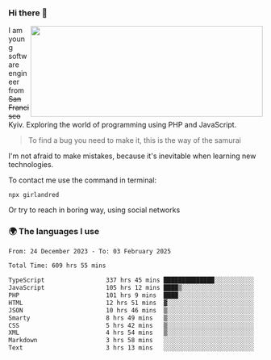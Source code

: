 ### Hi there 👋  

<img align='right' src="https://github-readme-stats.vercel.app/api?username=girlandred&count_private=true&show_icons=true&include_all_commits=true&hide_rank=true&hide_title=true&theme=buefy&card_width=300" width=460 height=180>


I am young software engineer from ~~San Francisco~~ Kyiv. Exploring the world of programming using PHP and JavaScript.


> To find a bug you need to make it, this is the way of the samurai



I'm not afraid to make mistakes, because it's inevitable when learning new technologies.

To contact me use the command in terminal:

```
npx girlandred
```

Or try to reach in boring way, using social networks


### 🌍 The languages I use

<!--START_SECTION:waka-->

```txt
From: 24 December 2023 - To: 03 February 2025

Total Time: 609 hrs 55 mins

TypeScript                 337 hrs 45 mins ██████████████░░░░░░░░░░░   55.37 %
JavaScript                 105 hrs 12 mins ████▒░░░░░░░░░░░░░░░░░░░░   17.25 %
PHP                        101 hrs 9 mins  ████░░░░░░░░░░░░░░░░░░░░░   16.58 %
HTML                       12 hrs 51 mins  ▓░░░░░░░░░░░░░░░░░░░░░░░░   02.11 %
JSON                       10 hrs 46 mins  ▒░░░░░░░░░░░░░░░░░░░░░░░░   01.77 %
Smarty                     8 hrs 49 mins   ▒░░░░░░░░░░░░░░░░░░░░░░░░   01.45 %
CSS                        5 hrs 42 mins   ▒░░░░░░░░░░░░░░░░░░░░░░░░   00.94 %
XML                        4 hrs 54 mins   ▒░░░░░░░░░░░░░░░░░░░░░░░░   00.81 %
Markdown                   3 hrs 58 mins   ░░░░░░░░░░░░░░░░░░░░░░░░░   00.65 %
Text                       3 hrs 13 mins   ░░░░░░░░░░░░░░░░░░░░░░░░░   00.53 %
```

<!--END_SECTION:waka-->
